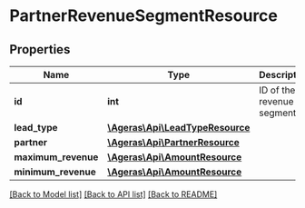 # PartnerRevenueSegmentResource

## Properties
Name | Type | Description | Notes
------------ | ------------- | ------------- | -------------
**id** | **int** | ID of the revenue segment. | [optional] 
**lead_type** | [**\Ageras\Api\LeadTypeResource**](LeadTypeResource.md) |  | [optional] 
**partner** | [**\Ageras\Api\PartnerResource**](PartnerResource.md) |  | [optional] 
**maximum_revenue** | [**\Ageras\Api\AmountResource**](AmountResource.md) |  | [optional] 
**minimum_revenue** | [**\Ageras\Api\AmountResource**](AmountResource.md) |  | [optional] 

[[Back to Model list]](../README.md#documentation-for-models) [[Back to API list]](../README.md#documentation-for-api-endpoints) [[Back to README]](../README.md)


